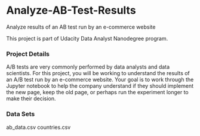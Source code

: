 # Analyze-AB-Test-Results
Analyze results of an AB test run by an e-commerce website

This project is part of Udacity Data Analyst Nanodegree program.

### Project Details
A/B tests are very commonly performed by data analysts and data scientists. For this project, you will be working to understand the results of an A/B test run by an e-commerce website. Your goal is to work through the Jupyter notebook to help the company understand if they should implement the new page, keep the old page, or perhaps run the experiment longer to make their decision.

### Data Sets
ab_data.csv
countries.csv
